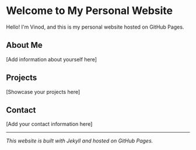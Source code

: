 # Welcome to My Personal Website

Hello! I'm Vinod, and this is my personal website hosted on GitHub Pages.

## About Me

[Add information about yourself here]

## Projects

[Showcase your projects here]

## Contact

[Add your contact information here]

---

*This website is built with Jekyll and hosted on GitHub Pages.*
